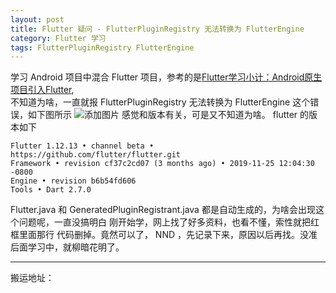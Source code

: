 ```yaml
---
layout: post
title: Flutter 疑问 - FlutterPluginRegistry 无法转换为 FlutterEngine
category: Flutter 学习
tags: FlutterPluginRegistry FlutterEngine
---
```

<!-- * content -->
<!-- {:toc} -->

学习 Android 项目中混合 Flutter 项目，参考的是[Flutter学习小计：Android原生项目引入Flutter](https://www.jianshu.com/p/7b6522e3e8f1),  
不知道为啥，一直就报 FlutterPluginRegistry 无法转换为 FlutterEngine 这个错误，如下图所示
![添加图片](../../../../images/flutter_quesioint_one.jpg)
感觉和版本有关，可是又不知道为啥。
flutter 的版本如下
```
Flutter 1.12.13 • channel beta • https://github.com/flutter/flutter.git
Framework • revision cf37c2cd07 (3 months ago) • 2019-11-25 12:04:30 -0800
Engine • revision b6b54fd606
Tools • Dart 2.7.0

```
Flutter.java 和 GeneratedPluginRegistrant.java 都是自动生成的，为啥会出现这个问题呢，一直没搞明白
刚开始学，网上找了好多资料，也看不懂，索性就把红框里面那行 代码删掉。竟然可以了， NND ，先记录下来，原因以后再找。没准后面学习中，就柳暗花明了。


---
搬运地址：    

